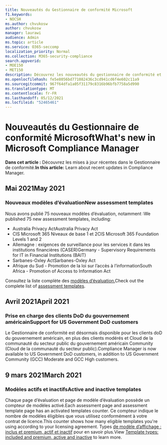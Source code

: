```yaml
---
title: Nouveautés du Gestionnaire de conformité Microsoft
f1.keywords:
- NOCSH
ms.author: chvukosw
author: chvukosw
manager: laurawi
audience: Admin
ms.topic: article
ms.service: O365-seccomp
localization_priority: Normal
ms.collection: M365-security-compliance
search.appverid:
- MOE150
- MET150
description: Découvrez les nouveautés du gestionnaire de conformité et les nouveautés à venir. Découvrez les évaluations mises à jour, les nouveaux modèles d’évaluation, les nouvelles actions, etc.
ms.openlocfilehash: fe5e8056bd771082436c3cd941cd6f4e602c11a9
ms.sourcegitcommit: 967f64dfa1a05f31179c8316b96bfb7758a5d990
ms.translationtype: MT
ms.contentlocale: fr-FR
ms.lasthandoff: 05/12/2021
ms.locfileid: "52465461"
---
```

# <a name="whats-new-in-microsoft-compliance-manager"></a><span data-ttu-id="3925e-104">Nouveautés du Gestionnaire de conformité Microsoft</span><span class="sxs-lookup"><span data-stu-id="3925e-104">What's new in Microsoft Compliance Manager</span></span>

<span data-ttu-id="3925e-105">**Dans cet article :** Découvrez les mises à jour récentes dans le Gestionnaire de conformité.</span><span class="sxs-lookup"><span data-stu-id="3925e-105">**In this article:** Learn about recent updates in Compliance Manager.</span></span>

## <a name="may-2021"></a><span data-ttu-id="3925e-106">Mai 2021</span><span class="sxs-lookup"><span data-stu-id="3925e-106">May 2021</span></span>

### <a name="new-assessment-templates"></a><span data-ttu-id="3925e-107">Nouveaux modèles d’évaluation</span><span class="sxs-lookup"><span data-stu-id="3925e-107">New assessment templates</span></span>

<span data-ttu-id="3925e-108">Nous avons publié 75 nouveaux modèles d’évaluation, notamment :</span><span class="sxs-lookup"><span data-stu-id="3925e-108">We published 75 new assessment templates, including:</span></span>
- <span data-ttu-id="3925e-109">Australia Privacy Act</span><span class="sxs-lookup"><span data-stu-id="3925e-109">Australia Privacy Act</span></span>
- <span data-ttu-id="3925e-110">CIS Microsoft 365 Niveaux de base 1 et 2</span><span class="sxs-lookup"><span data-stu-id="3925e-110">CIS Microsoft 365 Foundation Levels 1 and 2</span></span>
- <span data-ttu-id="3925e-111">Allemagne : exigences de surveillance pour les services it dans les institutions financières (CASER)</span><span class="sxs-lookup"><span data-stu-id="3925e-111">Germany - Supervisory Requirements for IT in Financial Institutions (BAIT)</span></span>
- <span data-ttu-id="3925e-112">Sarbanes-Oxley Act</span><span class="sxs-lookup"><span data-stu-id="3925e-112">Sarbanes-Oxley Act</span></span>
- <span data-ttu-id="3925e-113">Afrique du Sud - Promotion de la loi sur l’accès à l’information</span><span class="sxs-lookup"><span data-stu-id="3925e-113">South Africa - Promotion of Access to Information Act</span></span>

<span data-ttu-id="3925e-114">Consultez la liste complète des [modèles d’évaluation.](compliance-manager-templates-list.md)</span><span class="sxs-lookup"><span data-stu-id="3925e-114">Check out the complete list of [assessment templates](compliance-manager-templates-list.md).</span></span>

## <a name="april-2021"></a><span data-ttu-id="3925e-115">Avril 2021</span><span class="sxs-lookup"><span data-stu-id="3925e-115">April 2021</span></span>

### <a name="support-for-us-government-dod-customers"></a><span data-ttu-id="3925e-116">Prise en charge des clients DoD du gouvernement américain</span><span class="sxs-lookup"><span data-stu-id="3925e-116">Support for US Government DoD customers</span></span>

<span data-ttu-id="3925e-117">Le Gestionnaire de conformité est désormais disponible pour les clients doD du gouvernement américain, en plus des clients modérés et Cloud de la communauté du secteur public du gouvernement américain Community (Cloud de la communauté du secteur public).</span><span class="sxs-lookup"><span data-stu-id="3925e-117">Compliance Manager is now available to US Government DoD customers, in addition to US Government Community (GCC) Moderate and GCC High customers.</span></span>

## <a name="march-2021"></a><span data-ttu-id="3925e-118">9 mars 2021</span><span class="sxs-lookup"><span data-stu-id="3925e-118">March 2021</span></span>

### <a name="active-and-inactive-templates"></a><span data-ttu-id="3925e-119">Modèles actifs et inactifs</span><span class="sxs-lookup"><span data-stu-id="3925e-119">Active and inactive templates</span></span>

<span data-ttu-id="3925e-120">Chaque page d’évaluation et page de modèle d’évaluation possède un compteur de modèles activé.</span><span class="sxs-lookup"><span data-stu-id="3925e-120">Each assessment page and assessment template page has an activated templates counter.</span></span> <span data-ttu-id="3925e-121">Ce compteur indique le nombre de modèles éligibles que vous utilisez conformément à votre contrat de licence.</span><span class="sxs-lookup"><span data-stu-id="3925e-121">This counter shows how many eligible templates you're using according to your licensing agreement.</span></span> <span data-ttu-id="3925e-122">Types [de modèle d’affichage : inclus et premium, actif et inactif](compliance-manager-templates.md#template-types-included-and-premium-active-and-inactive) pour en savoir plus.</span><span class="sxs-lookup"><span data-stu-id="3925e-122">View [Template types: included and premium, active and inactive](compliance-manager-templates.md#template-types-included-and-premium-active-and-inactive) to learn more.</span></span>